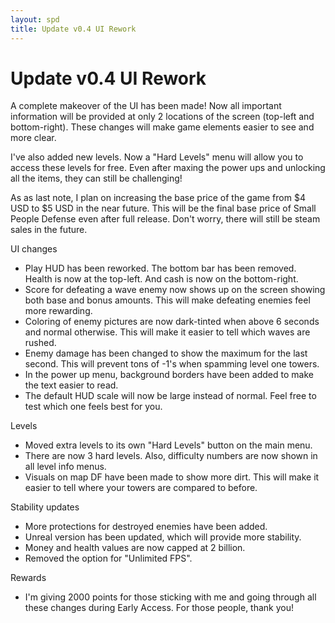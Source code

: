 ```yaml
---
layout: spd
title: Update v0.4 UI Rework
---
```


# Update v0.4 UI Rework

A complete makeover of the UI has been made! Now all important information will be provided at only 2 locations of the screen (top-left and bottom-right). These changes will make game elements easier to see and more clear.

I've also added new levels. Now a "Hard Levels" menu will allow you to access these levels for free. Even after maxing the power ups and unlocking all the items, they can still be challenging!

As as last note, I plan on increasing the base price of the game from $4 USD to $5 USD in the near future. This will be the final base price of Small People Defense even after full release. Don't worry, there will still be steam sales in the future.

UI changes
* Play HUD has been reworked. The bottom bar has been removed. Health is now at the top-left. And cash is now on the bottom-right.
* Score for defeating a wave enemy now shows up on the screen showing both base and bonus amounts. This will make defeating enemies feel more rewarding.
* Coloring of enemy pictures are now dark-tinted when above 6 seconds and normal otherwise. This will make it easier to tell which waves are rushed.
* Enemy damage has been changed to show the maximum for the last second. This will prevent tons of -1's when spamming level one towers.
* In the power up menu, background borders have been added to make the text easier to read.
* The default HUD scale will now be large instead of normal. Feel free to test which one feels best for you.

Levels
* Moved extra levels to its own "Hard Levels" button on the main menu.
* There are now 3 hard levels. Also, difficulty numbers are now shown in all level info menus.
* Visuals on map DF have been made to show more dirt. This will make it easier to tell where your towers are compared to before.

Stability updates
* More protections for destroyed enemies have been added.
* Unreal version has been updated, which will provide more stability.
* Money and health values are now capped at 2 billion.
* Removed the option for "Unlimited FPS".

Rewards
* I'm giving 2000 points for those sticking with me and going through all these changes during Early Access. For those people, thank you!
